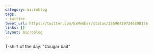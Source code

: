 ```yaml
---
category: microblog
tags:
- twitter
tweet_url: https://twitter.com/ExMember/status/386904197246898176
links: []
layout: microblog
---
```

T-shirt of the day: "Cougar bait"
